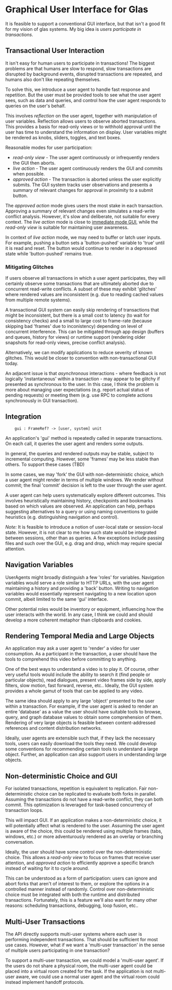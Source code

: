 # Graphical User Interface for Glas

It is feasible to support a conventional GUI interface, but that isn't a good fit for my vision of glas systems. My big idea is *users participate in transactions*. 

## Transactional User Interaction

It isn't easy for human users to participate in transactions! The biggest problems are that humans are slow to respond, slow transactions are disrupted by background events, disrupted transactions are repeated, and humans also don't like repeating themselves. 

To solve this, we introduce a user agent to handle fast response and repetition. But the user must be provided tools to see what the user agent sees, such as data and queries, and control how the user agent responds to queries on the user's behalf. 

This involves *reflection* on the user agent, together with manipulation of user variables. Reflection allows users to observe aborted transactions. This provides a basis for read-only views or to withhold approval until the user has time to understand the information on display. User variables might be rendered as knobs, sliders, toggles, and text boxes.

Reasonable modes for user participation:

* *read-only view* - The user agent continuously or infrequently renders the GUI then aborts.
* *live action* - The user agent continuously renders the GUI and commits when possible.
* *approved action* - The transaction is aborted unless the user explicitly submits. The GUI system tracks user observations and presents a summary of relevant changes for approval in proximity to a submit button. 

The *approved action* mode gives users the most stake in each transaction. Approving a summary of relevant changes even simulates a read-write conflict analysis. However, it's slow and deliberate, not suitable for every context. The *live action* mode is close to [immediate mode GUI](https://en.wikipedia.org/wiki/Immediate_mode_GUI), while the *read-only view* is suitable for maintaining user awareness.

In context of *live action* mode, we may need to buffer or latch user inputs. For example, pushing a button sets a 'button-pushed' variable to 'true' until it is read and reset. The button would continue to render in a depressed state while 'button-pushed' remains true.

### Mitigating Glitches

If users observe all transactions in which a user agent participates, they will certainly observe some transactions that are ultimately aborted due to concurrent read-write conflicts. A subset of these may exhibit 'glitches' where rendered values are inconsistent (e.g. due to reading cached values from multiple remote systems). 

A transactional GUI system can easily skip rendering of transactions that might be inconsistent, but there is a small cost to latency (to wait for consistency checks) and a small to large cost to frame-rate (because skipping bad 'frames' due to inconistency) depending on level of concurrent interference. This can be mitigated through app design (buffers and queues, history for views) or runtime support (rendering older snapshots for read-only views, precise conflict analysis).

Alternatively, we can modify applications to reduce severity of known glitches. This would be closer to convention with non-transactional GUI today.

An adjacent issue is that *asynchronous* interactions - where feedback is not logically 'instantaneous' within a transaction - may appear to be glitchy if presented as synchronous to the user. In this case, I think the problem is more about managing user expectations (e.g. report actual status of pending requests) or meeting them (e.g. use RPC to complete actions synchronously in GUI transaction).

## Integration

        gui : FrameRef? -> [user, system] unit

An application's 'gui' method is repeatedly called in separate transactions. On each call, it queries the user agent and renders some outputs. 

In general, the queries and rendered outputs may be stable, subject to incremental computing. However, some 'frames' may be less stable than others. To support these cases (TBD)

In some cases, we may 'fork' the GUI with non-deterministic choice, which a user agent might render in terms of multiple windows. We render without commit; the final 'commit' decision is left to the user through the user agent.

A user agent can help users systematically explore different outcomes. This involves heuristically maintaining history, checkpoints and bookmarks based on which values are observed. An application can help, perhaps suggesting alternatives to a query or using naming conventions to guide heuristics (e.g. distinguishing navigation and control).



*Note:* It is feasible to introduce a notion of user-local state or session-local state. However, it is not clear to me how such state would be integrated between sessions, other than as queries. A few exceptions include passing files and such over the GUI, e.g. drag and drop, which may require special attention.

## Navigation Variables

UserAgents might broadly distinguish a few 'roles' for variables. Navigation variables would serve a role similar to HTTP URLs, with the user agent maintaining a history and providing a 'back' button. Writing to navigation variables would essentially represent navigating to a new location upon commit, albeit limited to the same 'gui' interface.

Other potential roles would be inventory or equipment, influencing how the user interacts with the world. In any case, I think we could and should develop a more coherent metaphor than clipboards and cookies. 

## Rendering Temporal Media and Large Objects

An application may ask a user agent to 'render' a video for user consumption. As a participant in the transaction, a user should have the tools to comprehend this video before committing to anything. 

One of the best ways to understand a video is to play it. Of course, other very useful tools would include the ability to search it (find people or particular objects), read dialogues, present video frames side by side, apply filters, slow motion, fast forward, reverse, etc.. Ideally, the GUI system provides a whole gamut of tools that can be applied to any video.

The same idea should apply to any large 'object' presented to the user within a transaction. For example, if the user agent is asked to render an entire 'database' as a value the user should have suitable tools to browse, query, and graph database values to obtain some comprehension of them. Rendering of very large objects is feasible between content-addressed references and content distribution networks.

Ideally, user agents are extensible such that, if they lack the necessary tools, users can easily download the tools they need. We could develop some conventions for recommending certain tools to understand a large object. Further, an application can also support users in understanding large objects.

## Non-deterministic Choice and GUI

For isolated transactions, repetition is equivalent to replication. Fair non-deterministic choice can be replicated to evaluate both forks in parallel. Assuming the transactions do not have a read-write conflict, they can both commit. This optimization is leveraged for task-based concurrency of transaction loops.

This will impact GUI. If an application makes a non-deterministic choice, it will potentially affect what is rendered to the user. Assuming the user agent is aware of the choice, this could be rendered using multiple frames (tabs, windows, etc.) or more adventurously rendered as an overlay or branching conversation. 

Ideally, the user should have some control over the non-deterministic choice. This allows a *read-only view* to focus on frames that receive user attention, and *approved action* to efficiently approve a specific branch instead of waiting for it to cycle around. 

This can be understood as a form of participation: users can ignore and abort forks that aren't of interest to them, or explore the options in a controlled manner instead of randomly. Control over non-deterministic choice must be integrated with both the runtime and distributed transactions. Fortunately, this is a feature we'll also want for many other reasons: scheduling transactions, debugging, loop fusion, etc.. 

## Multi-User Transactions

The API directly supports multi-user systems where each user is performing independent transactions. That should be sufficient for most use cases. However, what if we want a 'multi-user transaction' in the sense of multiple users participating in one transaction?

To support a multi-user transaction, we could model a 'multi-user agent'. If the users do not share a physical room, the multi-user agent could be placed into a virtual room created for the task. If the application is not multi-user aware, we could use a normal user agent and the virtual room could instead implement handoff protocols. 
